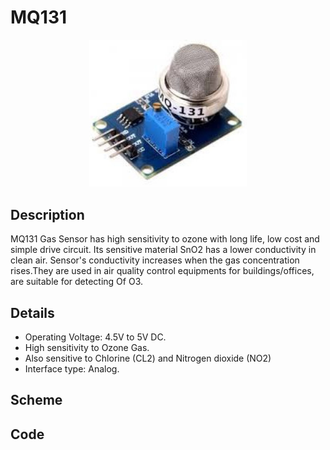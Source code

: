# MQ131

<p align="center">
  <img width="50%" height="50%" src="img/mq131_module.jpeg">
</p>


## Description
MQ131 Gas Sensor has high sensitivity to ozone with long life, low cost and simple drive circuit. Its sensitive material SnO2 has a lower conductivity in clean air. Sensor's conductivity increases when the gas concentration rises.They are used in air quality control equipments for buildings/offices, are suitable for detecting Of O3.


## Details
* Operating Voltage: 4.5V to 5V DC.
* High sensitivity to Ozone Gas.
* Also sensitive to Chlorine (CL2) and Nitrogen dioxide (NO2)
* Interface type: Analog.


## Scheme


## Code